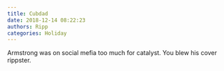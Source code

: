 ```yaml
---
title: Cubdad
date: 2018-12-14 08:22:23
authors: Ripp
categories: Holiday
---
```


 Armstrong was on social mefia too much for catalyst. You blew his cover rippster.